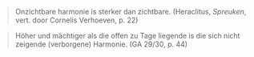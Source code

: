 > Onzichtbare harmonie is sterker dan zichtbare. (Heraclitus, _Spreuken_, vert. door Cornelis Verhoeven, p. 22)

> Höher und mächtiger als die offen zu Tage liegende is die sich nicht zeigende (verborgene) Harmonie. (GA 29/30, p. 44)
